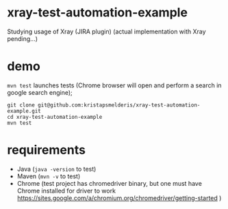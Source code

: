 # xray-test-automation-example
Studying usage of Xray (JIRA plugin)
(actual implementation with Xray pending...)

# demo
```mvn test``` launches tests (Chrome browser will open and perform a search in google search engine);
```
git clone git@github.com:kristapsmelderis/xray-test-automation-example.git
cd xray-test-automation-example
mvn test
```

# requirements
- Java (```java -version``` to test)
- Maven (```mvn -v``` to test)
- Chrome (test project has chromedriver binary, but one must have Chrome installed for driver to work https://sites.google.com/a/chromium.org/chromedriver/getting-started )
